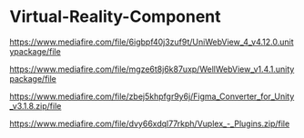 # Virtual-Reality-Component

https://www.mediafire.com/file/6igbpf40j3zuf9t/UniWebView_4_v4.12.0.unitypackage/file

https://www.mediafire.com/file/mgze6t8j6k87uxp/WellWebView_v1.4.1.unitypackage/file

https://www.mediafire.com/file/zbej5khpfgr9y6j/Figma_Converter_for_Unity_v3.1.8.zip/file

https://www.mediafire.com/file/dvy66xdql77rkph/Vuplex_-_Plugins.zip/file

